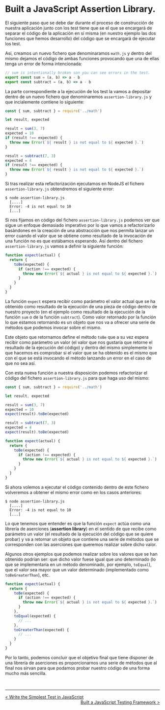 # Built a JavaScript Assertion Library.

El siguiente paso que se debe dar durante el proceso de construcción de nuestra aplicación junto con los test tiene que se el que se encargará de separar el código de la aplicación en sí misma (en nuestro ejemplo las dos funciones que hemos desarrollo) del código que se encargará de ejecutar los test.

Así, creamos un nuevo fichero que denominaramos `math.js` y dentro del mismo dejamos el código de ambas funciones provocando que una de ellas tenga un error de forma intencionada:

```js
// sum is intentionally broken son you can see errors in the test.
export const sum = (a, b) => a - b
export const subtract = (a, b) => a - b
```

La parte correspondiente a la ejecución de los test la vamos a depositar dentro de un nuevo fichero que denominaremos `assertion-library.js` y que incialemente contiene lo siguiente:

```js
const { sum, subtract } = require('../math')

let result, expected

result = sum(3, 7)
expected = 10
if (result !== expected) {
  throw new Error(`${ result } is not equal to ${ expected }.`)
}

result = subtract(7, 3)
expected = 4
if (result !== expected) {
  throw new Error(`${ result } is not equal to ${ expected }.`)
}
```

Si tras realizar esta refactorización ejecutamos en NodeJS el fichero `assertion-library.js` obtendremos el siguiente error:

```console
$ node assertion-library.js
  [....]
  Error: -4 is not equal to 10
  [...]
```

Si nos fijamos en código del fichero `assertion-library.js` podemos ver que sigue un enfoque demasiado imperativo por lo que vamos a refactorizarlo basándones en la creación de una abstracción que nos permita lanzar un error cuando el valor que se obtiene como resultado de la invocación de una función no es que estábamos esperando. Así dentro del fichero `assertion-library.js` vamos a definir la siguiente función:

```js
function expect(actual) {
  return {
    toBe(expected) {
      if (action !== expected) {
        throw new Error(`${ actual } is not equal to ${ expected }.`)
      }
    }
  }
}
```

La función `expect` espera recibir como parámetro el valor actual que se ha obtenido como resultado de la ejecución de una pieza de código dentro de nuestro proyecto (en el ejemplo como resultado de la ejecución de la función `sum` o de la función `subtract`). Como valor retornado por la función lo que estamos retornando es un objeto que nos va a ofrecer una serie de métodos que podemos invocar sobre el mismo. 

Este objeto que retornamos define el método `toBe` que a su vez espera recibir como parámetro un valor (el valor que nos gustaría que retorne el resultado de la ejecución del código) y dentro del mismo simplemente lo que hacemos es comprobar si el valor que se ha obtenido es el mismo que con el que se está invocando el método lanzando un error en el caso de que no sea así.

Con esta nueva función a nuestra disposición podemos refactorizar el código del fichero `assertion-library.js` para que haga uso del mismo:

```js
const { sum, subtract } = require('../math')

let result, expected

result = sum(3, 7)
expected = 10
expect(result).toBe(expected)

result = subtract(7, 3)
expected = 4
expect(result).toBe(expected)

function expect(actual) {
  return {
    toBe(expected) {
      if (action !== expected) {
        throw new Error(`${ actual } is not equal to ${ expected }.`)
      }
    }
  }
}
```

Si ahora volemos a ejecutar el código contenido dentro de este fichero volveremos a obtener el mismo error como en los casos anteriores:

```console
$ node assertion-library.js
  [....]
  Error: -4 is not equal to 10
  [...]
```

Lo que tenemos que entender es que la función `expect` actúa como una librería de aserciones (**assertion library**) en el sentido de que recibe como parámetro un valor (el resultado de la ejecución del código que se quiere probar) y va a retornar un objeto que contiene una serie de métodos que se corresponden con las aserciones que queremos realizar sobre dicho valor.

Algunos otros ejemplos que podemos realizar sobre los valores que se han obtenido podrían ser: que dicho valor fuese igual que uno determinado (lo que se implementaría en un método denominado, por ejemplo, `toEqual`), que el valor sea mayor que un valor determinado (implementado como `toBeGreaterThan`), etc.

```js
function expect(actual) {
  return {
    toBe(expected) {
      if (action !== expected) {
        throw new Error(`${ actual } is not equal to ${ expected }.`)
      }
    },
    toEqual(expected) {
      // ...
    },
    toGreaterThan(expected) {
      // ...
    }
  }
}
```

Por lo tanto, podemos concluir que el objetivo final que tiene disponer de una librería de aserciones es proporcionarnos una serie de métodos que al final nos sirvan para que podamos probar nuestro código de una forma mucho más sencilla.

<br />

----
<div>
  <div style="float: left">
    <a href="">
      < Write the Simplest Test in JavaScript
    </a>
  </div>
  <div style="float: right">
    <a href="">
      Built a JavaScript Testing Framework >
    </a>
  </div>
</div>